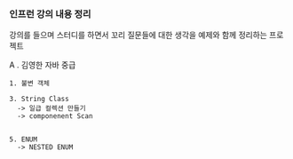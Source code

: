 ### 인프런 강의 내용 정리 

강의를 들으며 스터디를 하면서 꼬리 질문들에 대한 생각을 예제와 함께 정리하는 프로젝트


A . 김영한 자바 중급

    1. 불변 객체
    
    3. String Class
      -> 일급 컬렉션 만들기
      -> componenent Scan 


    5. ENUM
      -> NESTED ENUM
